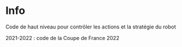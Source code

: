 # Info
Code de haut niveau pour contrôler les actions et la stratégie du robot

2021-2022 : code de la Coupe de France 2022 

